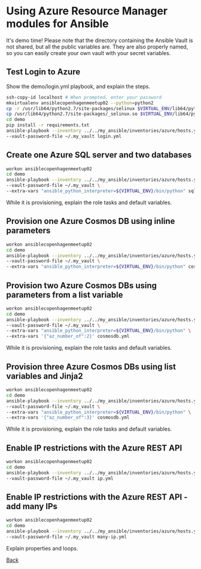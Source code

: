 # Using Azure Resource Manager modules for Ansible

It's demo time! Please note that the directory containing the Ansible Vault is not shared, but all the public variables are. They are also properly named, so you can easily create your own vault with your secret variables.

## Test Login to Azure

Show the demo/login.yml playbook, and explain the steps.

```bash
ssh-copy-id localhost # When prompted, enter your password
mkvirtualenv ansiblecopenhagenmeetup02 --python=python2
cp -r /usr/lib64/python2.7/site-packages/selinux $VIRTUAL_ENV/lib64/python2.7/site-packages
cp /usr/lib64/python2.7/site-packages/_selinux.so $VIRTUAL_ENV/lib64/python2.7/site-packages
cd demo
pip install -r requirements.txt
ansible-playbook --inventory ../../my_ansible/inventories/azure/hosts.yml \
--vault-password-file ~/.my_vault login.yml
```

## Create one Azure SQL server and two databases

```bash
workon ansiblecopenhagenmeetup02
cd demo
ansible-playbook --inventory ../../my_ansible/inventories/azure/hosts.yml \
--vault-password-file ~/.my_vault \
--extra-vars "ansible_python_interpreter=${VIRTUAL_ENV}/bin/python" sql.yml
```

While it is provisioning, explain the role tasks and default variables.

## Provision one Azure Cosmos DB using inline parameters

```bash
workon ansiblecopenhagenmeetup02
cd demo
ansible-playbook --inventory ../../my_ansible/inventories/azure/hosts.yml \
--vault-password-file ~/.my_vault \
--extra-vars "ansible_python_interpreter=${VIRTUAL_ENV}/bin/python" cosmosdb.yml
```

## Provision two Azure Cosmos DBs using parameters from a list variable

```bash
workon ansiblecopenhagenmeetup02
cd demo
ansible-playbook --inventory ../../my_ansible/inventories/azure/hosts.yml \
--vault-password-file ~/.my_vault \
--extra-vars "ansible_python_interpreter=${VIRTUAL_ENV}/bin/python" \
--extra-vars '{"az_number_of":2}' cosmosdb.yml
```

While it is provisioning, explain the role tasks and default variables.

## Provision three Azure Cosmos DBs using list variables and Jinja2

```bash
workon ansiblecopenhagenmeetup02
cd demo
ansible-playbook --inventory ../../my_ansible/inventories/azure/hosts.yml \
--vault-password-file ~/.my_vault \
--extra-vars "ansible_python_interpreter=${VIRTUAL_ENV}/bin/python" \
--extra-vars '{"az_number_of":3}' cosmosdb.yml
```

While it is provisioning, explain the role tasks and default variables.

## Enable IP restrictions with the Azure REST API

```bash
workon ansiblecopenhagenmeetup02
cd demo
ansible-playbook --inventory ../../my_ansible/inventories/azure/hosts.yml \
--vault-password-file ~/.my_vault ip.yml
```

## Enable IP restrictions with the Azure REST API - add many IPs

```bash
workon ansiblecopenhagenmeetup02
cd demo
ansible-playbook --inventory ../../my_ansible/inventories/azure/hosts.yml \
--vault-password-file ~/.my_vault many-ip.yml
```

Explain properties and loops.

[Back](README.md)

